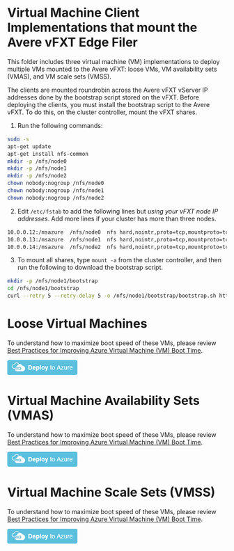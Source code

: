 # Virtual Machine Client Implementations that mount the Avere vFXT Edge Filer

This folder includes three virtual machine (VM) implementations to deploy multiple VMs mounted to the Avere vFXT: loose VMs, VM availability sets (VMAS), and VM scale sets (VMSS).

The clients are mounted roundrobin across the Avere vFXT vServer IP addresses done by the bootstrap script stored on the vFXT.  Before deploying the clients, you must install the bootstrap script to the Avere vFXT.  To do this, on the cluster controller, mount the vFXT shares. 

1. Run the following commands:

```bash
sudo -s
apt-get update
apt-get install nfs-common
mkdir -p /nfs/node0
mkdir -p /nfs/node1
mkdir -p /nfs/node2
chown nobody:nogroup /nfs/node0
chown nobody:nogroup /nfs/node1
chown nobody:nogroup /nfs/node2
```

2. Edit `/etc/fstab` to add the following lines but *using your vFXT node IP addresses*. Add more lines if your cluster has more than three nodes.

```bash
10.0.0.12:/msazure	/nfs/node0	nfs hard,nointr,proto=tcp,mountproto=tcp,retry=30 0 0
10.0.0.13:/msazure	/nfs/node1	nfs hard,nointr,proto=tcp,mountproto=tcp,retry=30 0 0
10.0.0.14:/msazure	/nfs/node2	nfs hard,nointr,proto=tcp,mountproto=tcp,retry=30 0 0
```

3. To mount all shares, type `mount -a` from the cluster controller, and then run the following to download the bootstrap script.

```bash
mkdir -p /nfs/node1/bootstrap
cd /nfs/node1/bootstrap
curl --retry 5 --retry-delay 5 -o /nfs/node1/bootstrap/bootstrap.sh https://raw.githubusercontent.com/Azure/Avere/master/src/clients/bootstrap.sh
```

# Loose Virtual Machines

To understand how to maximize boot speed of these VMs, please review [Best Practices for Improving Azure Virtual Machine (VM) Boot Time](../../docs/azure_vm_provision_best_practices.md).

<a href="https://portal.azure.com/#create/Microsoft.Template/uri/https%3A%2F%2Fraw.githubusercontent.com%2FAzure%2FAvere%2Fmaster%2Fsrc%2Fclients%2Fvmas%2Fazuredeploy.json" target="_blank">
<img src="https://raw.githubusercontent.com/Azure/azure-quickstart-templates/master/1-CONTRIBUTION-GUIDE/images/deploytoazure.png"/>
</a>

# Virtual Machine Availability Sets (VMAS)

To understand how to maximize boot speed of these VMs, please review [Best Practices for Improving Azure Virtual Machine (VM) Boot Time](../../docs/azure_vm_provision_best_practices.md).

<a href="https://portal.azure.com/#create/Microsoft.Template/uri/https%3A%2F%2Fraw.githubusercontent.com%2FAzure%2FAvere%2Fmaster%2Fsrc%2Fclients%2Fvmas%2Fazuredeploy.json" target="_blank">
<img src="https://raw.githubusercontent.com/Azure/azure-quickstart-templates/master/1-CONTRIBUTION-GUIDE/images/deploytoazure.png"/>
</a>

# Virtual Machine Scale Sets (VMSS)

To understand how to maximize boot speed of these VMs, please review [Best Practices for Improving Azure Virtual Machine (VM) Boot Time](../../docs/azure_vm_provision_best_practices.md).

<a href="https://portal.azure.com/#create/Microsoft.Template/uri/https%3A%2F%2Fraw.githubusercontent.com%2FAzure%2FAvere%2Fmaster%2Fsrc%2Fclients%2Fvmss%2Fazuredeploy.json" target="_blank">
<img src="https://raw.githubusercontent.com/Azure/azure-quickstart-templates/master/1-CONTRIBUTION-GUIDE/images/deploytoazure.png"/>
</a>